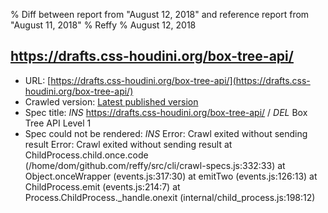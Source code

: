 % Diff between report from "August 12, 2018" and reference report from "August 11, 2018"
% Reffy
% August 12, 2018

## https://drafts.css-houdini.org/box-tree-api/

- URL: [https://drafts.css-houdini.org/box-tree-api/](https://drafts.css-houdini.org/box-tree-api/)
- Crawled version: [Latest published version](undefined)
- Spec title: *INS* https://drafts.css-houdini.org/box-tree-api/ / *DEL* Box Tree API Level 1
- Spec could not be rendered: *INS* Error: Crawl exited without sending result Error: Crawl exited without sending result
    at ChildProcess.child.once.code (/home/dom/github.com/reffy/src/cli/crawl-specs.js:332:33)
    at Object.onceWrapper (events.js:317:30)
    at emitTwo (events.js:126:13)
    at ChildProcess.emit (events.js:214:7)
    at Process.ChildProcess._handle.onexit (internal/child_process.js:198:12)


